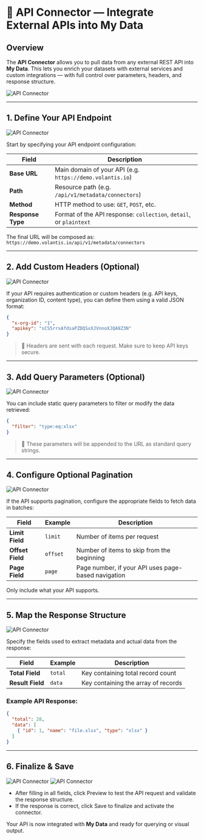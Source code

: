 # 🔌 API Connector — Integrate External APIs into My Data

## Overview  
The **API Connector** allows you to pull data from any external REST API into **My Data**. This lets you enrich your datasets with external services and custom integrations — with full control over parameters, headers, and response structure.

![API Connector](/documentation/mydata/api-1.webp)

---

## 1. Define Your API Endpoint  

![API Connector](/documentation/mydata/api-2.webp)

Start by specifying your API endpoint configuration:

| Field         | Description                                                                  |
|---------------|------------------------------------------------------------------------------|
| **Base URL**  | Main domain of your API (e.g. `https://demo.volantis.io`)                   |
| **Path**      | Resource path (e.g. `/api/v1/metadata/connectors`)                    |
| **Method**    | HTTP method to use: `GET`, `POST`, etc.                                      |
| **Response Type** | Format of the API response: `collection`, `detail`, or `plaintext`         |

The final URL will be composed as:  `https://demo.volantis.io/api/v1/metadata/connectors`

---

## 2. Add Custom Headers (Optional)  

![API Connector](/documentation/mydata/api-3.webp)

If your API requires authentication or custom headers (e.g. API keys, organization ID, content type), you can define them using a valid JSON format:

```json
{
  "x-org-id": "1",
  "apikey": "sCS5rrsAfdsaPZDQSxXJVnnoXJQA9Z3N"
}
```

> 🔐 Headers are sent with each request. Make sure to keep API keys secure.

---

## 3. Add Query Parameters (Optional)  

![API Connector](/documentation/mydata/api-4.webp)


You can include static query parameters to filter or modify the data retrieved:

```json
{
  "filter": "type:eq:xlsx"
}
```

> 🧩 These parameters will be appended to the URL as standard query strings.

---

## 4. Configure Optional Pagination  

![API Connector](/documentation/mydata/api-5.webp)

If the API supports pagination, configure the appropriate fields to fetch data in batches:

| Field            | Example     | Description                                            |
|------------------|-------------|--------------------------------------------------------|
| **Limit Field**  | `limit`     | Number of items per request                           |
| **Offset Field** | `offset`    | Number of items to skip from the beginning            |
| **Page Field**   | `page`      | Page number, if your API uses page-based navigation   |

Only include what your API supports.

---

## 5. Map the Response Structure  

![API Connector](/documentation/mydata/api-6.webp)

Specify the fields used to extract metadata and actual data from the response:

| Field             | Example     | Description                                    |
|------------------|-------------|------------------------------------------------|
| **Total Field**   | `total`     | Key containing total record count             |
| **Result Field**  | `data`      | Key containing the array of records           |

### Example API Response:
```json
{
  "total": 28,
  "data": [
    { "id": 1, "name": "file.xlsx", "type": "xlsx" }
  ]
}
```

---

## 6. Finalize & Save  

![API Connector](/documentation/mydata/api-7.webp)
![API Connector](/documentation/mydata/api-8.webp)

- After filling in all fields, click Preview to test the API request and validate the response structure.
- If the response is correct, click Save to finalize and activate the connector.

Your API is now integrated with **My Data** and ready for querying or visual output.
